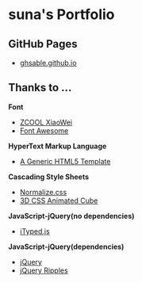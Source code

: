 # suna's Portfolio

## GitHub Pages
* [ghsable.github.io](https://ghsable.github.io/)

## Thanks to ...
**Font**
* [ZCOOL XiaoWei](https://fonts.google.com/specimen/ZCOOL+XiaoWei)
* [Font Awesome](https://fontawesome.com)

**HyperText Markup Language**
* [A Generic HTML5 Template](https://www.webfx.com/blog/web-design/html5-template/)

**Cascading Style Sheets**
* [Normalize.css](https://necolas.github.io/normalize.css/)
* [3D CSS Animated Cube](https://www.codicode.com/demo/animated_3d_css_cube/)

**JavaScript-jQuery(no dependencies)**
* [iTyped.js](https://ityped.surge.sh)

**JavaScript-jQuery(dependencies)**
* [jQuery](https://jquery.com)
* [jQuery Ripples](https://sirxemic.github.io/jquery.ripples/)
